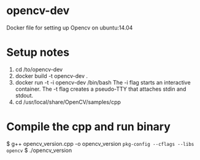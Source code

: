 # opencv-dev
Docker file for setting up Opencv on ubuntu:14.04

# Setup notes 
1. cd /to/opencv-dev
2. docker build -t opencv-dev .
3. docker run -t -i opencv-dev /bin/bash
		The -i flag starts an interactive container. The -t flag creates a pseudo-TTY that attaches stdin and stdout.
4. cd /usr/local/share/OpenCV/samples/cpp

# Compile the cpp and run binary	 	
$ g++ opencv_version.cpp -o opencv_version `pkg-config --cflags --libs opencv`
$ ./opencv_version

